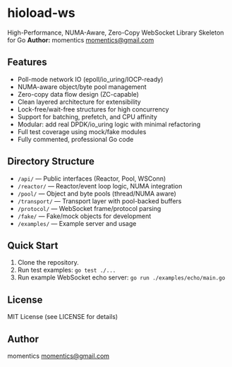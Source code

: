 # hioload-ws

High-Performance, NUMA-Aware, Zero-Copy WebSocket Library Skeleton for Go 
**Author:** momentics <momentics@gmail.com>

## Features

- Poll-mode network IO (epoll/io_uring/IOCP-ready)
- NUMA-aware object/byte pool management
- Zero-copy data flow design (ZC-capable)
- Clean layered architecture for extensibility
- Lock-free/wait-free structures for high concurrency
- Support for batching, prefetch, and CPU affinity
- Modular: add real DPDK/io_uring logic with minimal refactoring
- Full test coverage using mock/fake modules
- Fully commented, professional Go code

## Directory Structure

- `/api/`     — Public interfaces (Reactor, Pool, WSConn)
- `/reactor/` — Reactor/event loop logic, NUMA integration
- `/pool/`    — Object and byte pools (thread/NUMA aware)
- `/transport/` — Transport layer with pool-backed buffers
- `/protocol/` — WebSocket frame/protocol parsing
- `/fake/`    — Fake/mock objects for development
- `/examples/` — Example server and usage

## Quick Start

1. Clone the repository.
2. Run test examples:
   `go test ./...`
3. Run example WebSocket echo server: 
   `go run ./examples/echo/main.go`

## License

MIT License (see LICENSE for details)

## Author

momentics <momentics@gmail.com>
